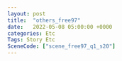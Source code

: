 ```yaml
---
layout: post
title:  "others_free97"
date:   2022-05-08 05:00:00 +0000
categories: Etc
Tags: Story Etc
SceneCode: ["scene_free97_q1_s20"]
---
```

